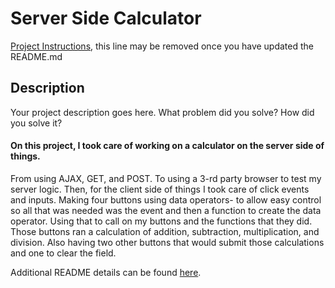 # Server Side Calculator

[Project Instructions](./INSTRUCTIONS.md), this line may be removed once you have updated the README.md

## Description

Your project description goes here. What problem did you solve? How did you solve it?

#### On this project, I took care of working on a calculator on the server side of things.

From using AJAX, GET, and POST. To using a 3-rd party browser to test my server logic.
Then, for the client side of things I took care of click events and inputs. Making four buttons using data operators-
to allow easy control so all that was needed was the event and then a function to create the data operator.
Using that to call on my buttons and the functions that they did. Those buttons ran a calculation of addition, subtraction, multiplication, and division.
Also having two other buttons that would submit those calculations and one to clear the field.

Additional README details can be found [here](https://github.com/PrimeAcademy/readme-template/blob/master/README.md).
